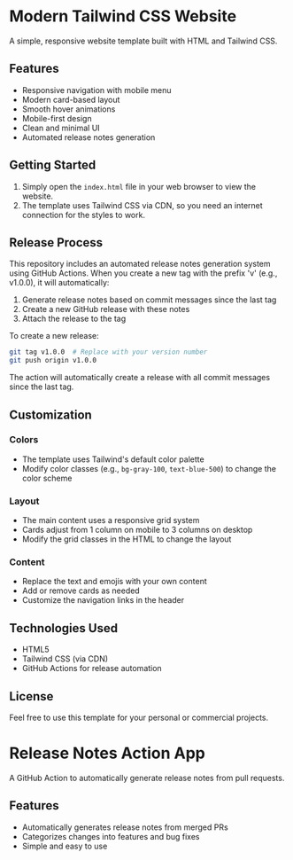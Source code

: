 # Modern Tailwind CSS Website

A simple, responsive website template built with HTML and Tailwind CSS.

## Features

- Responsive navigation with mobile menu
- Modern card-based layout
- Smooth hover animations
- Mobile-first design
- Clean and minimal UI
- Automated release notes generation

## Getting Started

1. Simply open the `index.html` file in your web browser to view the website.
2. The template uses Tailwind CSS via CDN, so you need an internet connection for the styles to work.

## Release Process

This repository includes an automated release notes generation system using GitHub Actions. When you create a new tag with the prefix 'v' (e.g., v1.0.0), it will automatically:

1. Generate release notes based on commit messages since the last tag
2. Create a new GitHub release with these notes
3. Attach the release to the tag

To create a new release:

```bash
git tag v1.0.0  # Replace with your version number
git push origin v1.0.0
```

The action will automatically create a release with all commit messages since the last tag.

## Customization

### Colors
- The template uses Tailwind's default color palette
- Modify color classes (e.g., `bg-gray-100`, `text-blue-500`) to change the color scheme

### Layout
- The main content uses a responsive grid system
- Cards adjust from 1 column on mobile to 3 columns on desktop
- Modify the grid classes in the HTML to change the layout

### Content
- Replace the text and emojis with your own content
- Add or remove cards as needed
- Customize the navigation links in the header

## Technologies Used

- HTML5
- Tailwind CSS (via CDN)
- GitHub Actions for release automation

## License

Feel free to use this template for your personal or commercial projects.

# Release Notes Action App

A GitHub Action to automatically generate release notes from pull requests.

## Features
- Automatically generates release notes from merged PRs
- Categorizes changes into features and bug fixes
- Simple and easy to use 